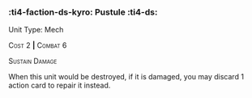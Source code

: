 ### :ti4-faction-ds-kyro: **Pustule** :ti4-ds:

Unit Type: Mech 

<span style="font-variant:small-caps;">Cost</span> 2 __|__ <span style="font-variant:small-caps;">Combat</span> 6

<span style="font-variant:small-caps;">Sustain Damage</span>

When this unit would be destroyed, if it is damaged, you may discard 1 action card to repair it instead.